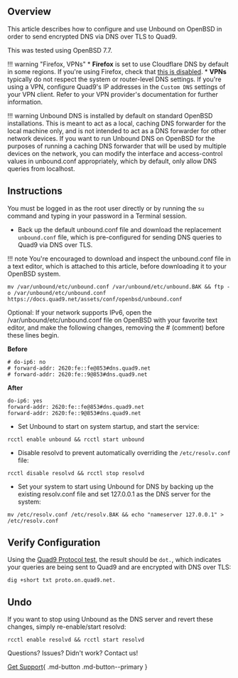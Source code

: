 ## Overview

This article describes how to configure and use Unbound on OpenBSD in order to send encrypted DNS via DNS over TLS to Quad9.

This was tested using OpenBSD 7.7.

!!! warning "Firefox, VPNs"
    * **Firefox** is set to use Cloudflare DNS by default in some regions. If you're using Firefox, check that [this is disabled](https://support.mozilla.org/en-US/kb/dns-over-https#w_configure-doh-protection-settings).
    * **VPNs** typically do not respect the system or router-level DNS settings. If you're using a VPN, configure Quad9's IP addresses in the `Custom DNS` settings of your VPN client. Refer to your VPN provider's documentation for further information.

!!! warning
    Unbound DNS is installed by default on standard OpenBSD installations. This is meant to act as a local, caching DNS forwarder for the local machine only, and is not intended to act as a DNS forwarder for other network devices. If you want to run Unbound DNS on OpenBSD for the purposes of running a caching DNS forwarder that will be used by multiple devices on the network, you can modify the interface and access-control values in unbound.conf appropriately, which by default, only allow DNS queries from localhost.

## Instructions

You must be logged in as the root user directly or by running the `su` command and typing in your password in a Terminal session.

* Back up the default unbound.conf file and download the replacement `unbound.conf` file, which is pre-configured for sending DNS queries to Quad9 via DNS over TLS.

!!! note
    You're encouraged to download and inspect the unbound.conf file in a text editor, which is attached to this article, before downloading it to your OpenBSD system.

```
mv /var/unbound/etc/unbound.conf /var/unbound/etc/unbound.BAK && ftp -o /var/unbound/etc/unbound.conf https://docs.quad9.net/assets/conf/openbsd/unbound.conf
```

Optional: If your network supports IPv6, open the /var/unbound/etc/unbound.conf file on OpenBSD with your favorite text editor, and make the following changes, removing the # (comment) before these lines begin.

**Before**

```
# do-ip6: no
# forward-addr: 2620:fe::fe@853#dns.quad9.net
# forward-addr: 2620:fe::9@853#dns.quad9.net
```

**After**

```
do-ip6: yes
forward-addr: 2620:fe::fe@853#dns.quad9.net
forward-addr: 2620:fe::9@853#dns.quad9.net
```

* Set Unbound to start on system startup, and start the service:

```
rcctl enable unbound && rcctl start unbound
```

* Disable resolvd to prevent automatically overriding the `/etc/resolv.conf` file:

```
rcctl disable resolvd && rcctl stop resolvd
```

* Set your system to start using Unbound for DNS by backing up the existing resolv.conf file and set 127.0.0.1 as the DNS server for the system:

```
mv /etc/resolv.conf /etc/resolv.BAK && echo "nameserver 127.0.0.1" > /etc/resolv.conf
```

## Verify Configuration

Using the [Quad9 Protocol test](https://docs.quad9.net/FAQs/#protocol-test-confirm-on-which-protocol-quad9-received-your-query), the result should be `dot.`, which indicates your queries are being sent to Quad9 and are encrypted with DNS over TLS:

```
dig +short txt proto.on.quad9.net.
```

## Undo

If you want to stop using Unbound as the DNS server and revert these changes, simply re-enable/start resolvd:

```
rcctl enable resolvd && rcctl start resolvd
```

Questions? Issues? Didn't work? Contact us!

[Get Support](https://quad9.net/support/contact){ .md-button .md-button--primary }
